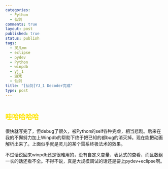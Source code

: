 ```yaml
--- 
categories: 
  - Python
  - 仙剑
comments: true
layout: post
published: true
status: publish
tags: 
  - 灵儿mm
  - eclipse
  - pydev
  - Python
  - winpdb
  - yj_1
  - 游戏
  - 仙剑
title: "[仙剑]YJ_1 Decoder完成"
type: post
---
```

<img src="http://println-hcd.appspot.com/file?method=get&key=agtwcmludGxuLWhjZHIMCxIERmlsZRjRgAUM" border="0" alt=""><h2>
<span style="color:#ffe500;">哇哈哈哈哈</span><img src="http://println-hcd.appspot.com/editor/plugins/emoticons/28.gif" border="0" alt="">
</h2>
很快就写完了，但debug了很久，被Python的self各种完虐，相当悲剧。后来在我的不懈努力加上Winpdb的帮助下终于把已知的都bug的消灭掉。现在能把动画解析出来了。上面似乎就是灵儿的某个雷系终极法术的效果。

不过话说回来winpdb还是很难用的，没有自定义变量、表达式的查看，而且数组一长的话还看不全。不得不说，真是大规模调试的话还是要上pydev+eclipse啊。

